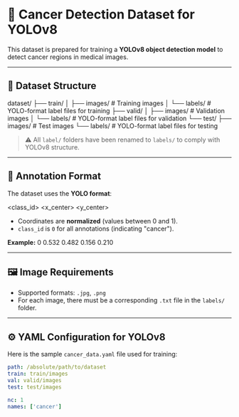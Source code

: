 # 🧬 Cancer Detection Dataset for YOLOv8

This dataset is prepared for training a **YOLOv8 object detection model** to detect cancer regions in medical images.

---

## 📁 Dataset Structure

dataset/
├── train/
│ ├── images/ # Training images
│ └── labels/ # YOLO-format label files for training
├── valid/
│ ├── images/ # Validation images
│ └── labels/ # YOLO-format label files for validation
└── test/
├── images/ # Test images
└── labels/ # YOLO-format label files for testing


> ⚠️ All `label/` folders have been renamed to `labels/` to comply with YOLOv8 structure.

---

## 📝 Annotation Format

The dataset uses the **YOLO format**:

<class_id> <x_center> <y_center> <width> <height>


- Coordinates are **normalized** (values between 0 and 1).
- `class_id` is `0` for all annotations (indicating "cancer").

**Example:**
0 0.532 0.482 0.156 0.210


---

## 🖼 Image Requirements

- Supported formats: `.jpg`, `.png`
- For each image, there must be a corresponding `.txt` file in the `labels/` folder.

---

## ⚙️ YAML Configuration for YOLOv8

Here is the sample `cancer_data.yaml` file used for training:

```yaml
path: /absolute/path/to/dataset
train: train/images
val: valid/images
test: test/images

nc: 1
names: ['cancer']
